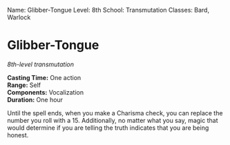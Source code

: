 Name: Glibber-Tongue
Level: 8th
School: Transmutation
Classes: Bard, Warlock

# Glibber-Tongue 
_8th-level transmutation_ 

**Casting Time:** One action    
**Range:** Self    
**Components:** Vocalization    
**Duration:** One hour 

Until the spell ends, when you make a Charisma check, you can replace the number you roll with a 15. Additionally, no matter what you say, magic that would determine if you are telling the truth indicates that you are being honest.